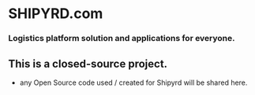 # SHIPYRD.com
### Logistics platform solution and applications for everyone.


## This is a closed-source project.
- any Open Source code used / created for Shipyrd will be shared here.

